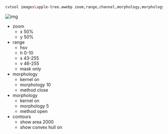 ###
``` bash
cvtool images\apple-tree.awebp zoom,range,channel,morphology,morphology,contours
```
![img](https://img2024.cnblogs.com/blog/665551/202503/665551-20250303231630247-935422039.png)
* zoom
  * x 50%
  * y 50% 
* range
  * hsv
  * h 0-10
  * s 43-255
  * v 46-255
  * mask only
* morphology
  * kernel on
  * morphology 10
  * method close
* morphology
  * kernel on
  * morphology 5
  * method open
* contours
  * show area 2000
  * show convex hull on         
